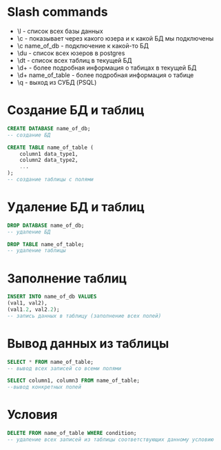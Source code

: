# Slash commands
* \l - список всех базы данных
* \c - показывает через какого юзера и к какой БД мы подключены
* \c name_of_db - подключение к какой-то БД
* \du - список всех юзеров в postgres
* \dt - список всех таблиц в текущей БД
* \d+ - более подробная информация о табицах в текущей БД
* \d+ name_of_table - более подробная информация о табице
* \q - выход из СУБД (PSQL)

# Создание БД и таблиц
```sql
CREATE DATABASE name_of_db;
-- создание БД
```

```sql
CREATE TABLE name_of_table (
    column1 data_type1,
    column2 data_type2,
    ...
);
-- создание таблицы с полями
```

# Удаление БД и таблиц
```sql
DROP DATABASE name_of_db;
-- удаление БД
```

```sql
DROP TABLE name_of_table;
-- удаление таблицы
```

# Заполнение таблиц

```sql
INSERT INTO name_of_db VALUES
(val1, val2),
(val1.2, val2.2);
-- запись данных в таблицу (заполнение всех полей)
```

# Вывод данных из таблицы

```sql
SELECT * FROM name_of_table;
-- вывод всех записей со всеми полями
```

```sql
SELECT column1, column3 FROM name_of_table;
--вывод конкретных полей
```

# Условия

```sql
DELETE FROM name_of_table WHERE condition;
-- удаление всех записей из таблицы соответствующих данному условию
```


